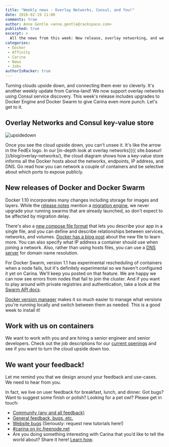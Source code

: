 ```yaml
---
title: "Weekly news - Overlay Networks, Consul, and You!"
date: 2016-02-19 11:00
comments: true
author: Anne Gentle <anne.gentle@rackspace.com>
published: true
excerpt: >
  All the news from this week: New release, overlay networking, and we want to work with you.
categories:
 - Docker
 - Affinity
 - Carina
 - News
 - Jobs
authorIsRacker: true
---
```


Turning clouds upside down, and connecting them ever so cleverly. It's another
weekly update from Carina-land! We now support overlay networks using Consul 
service discovery. This week's release includes upgrades to Docker Engine
and Docker Swarm to give Carina even more punch. Let's get to it.

<div class="clearfix"></div>

## Overlay Networks and Consul key-value store

<img class="right" src="{% asset_path weekly-news/upsidedownowl.jpg %}" alt="upsidedown"/>

Once you see the cloud upside down, you can't unsee it. It's like the arrow in the
FedEx logo. In our [in-depth look at overlay networks]({{ site.baseurl }}/blog/overlay-networks/),
the cloud diagram shows how a key-value store informs all the Docker hosts about the
networks, endpoints, IP address, and DNS. Go read how you can network a couple of
containers and be selective about which ports to expose publicly.

<div class="clearfix"></div>

## New releases of Docker and Docker Swarm

Docker 1.10 incorporates many changes including storage for images and layers. While the
[release notes](https://github.com/docker/docker/releases/tag/v1.10.0) mention a [migration engine](https://hub.docker.com/r/docker/v1.10-migrator/), we never upgrade your
running swarms that are already launched, so don't expect to be affected by migration delay.

There's also a [new compose file format](https://docs.docker.com/compose/compose-file/)
that lets you describe your app in a single file, and you can define and describe
relationships between services, networks, and volumes. [Docker has a blog post](https://blog.docker.com/2016/02/compose-1-6/) about the
new file to learn more. You can also specify what IP address a container should use when joining a network. Also, rather than using hosts
files, you can use a [DNS server](https://docs.docker.com/engine/userguide/networking/dockernetworks/#docker-embedded-dns-server)
for domain name resolution.

For Docker Swarm, version 1.1 has experimental rescheduling of containers when a node fails,
but it's definitely experimental so we haven't configured it yet on Carina. We'll keep
you posted on that feature. We are happy we can now see errors from nodes that fail to join
the cluster. And if you want to play around with private registries and authentication,
take a look at the [Swarm API docs](https://docs.docker.com/swarm/swarm-api/#registry-authentication).

[Docker version manager](https://getcarina.com/docs/tutorials/docker-version-manager/)
makes it so much easier to manage what versions you're running locally and switch between
them as needed. This is a good week to install it!

<div class="clearfix"></div>

## Work with us on containers

We want to work with you and are hiring a senior engineer and senior developers. Check out
the job descriptions for our [current openings](https://github.com/getcarina/carina-jobs)
and see if you want to turn the cloud upside down too.

## We want your feedback!

Let me remind you that we design around your feedback and use-cases. We need to hear from you.

In fact, we live on user feedback for breakfast, lunch, and dinner. Got bugs? Want to
suggest some finish or polish? Looking for a pet owl? Please get in touch:

* [Community (any and all feedback)](https://community.getcarina.com/)
* [General feedback, bugs, etc.](https://github.com/getcarina/feedback)
* [Website bugs](https://github.com/getcarina/getcarina.com/issues) (Seriously: request new tutorials here!)
* [#carina on irc.freenode.net](https://botbot.me/freenode/carina/)
* Are you doing something interesting with Carina that you’d like to tell the world about? Share it here! <a href="https://github.com/getcarina/getcarina.com/blob/master/CONTRIBUTING.md">Learn how</a>.
